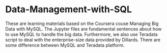 # Data-Management-with-SQL

These are learning materials based on the Coursera couse Managing Big Data with MySQL. The Jupyter files are fundamental sentences about how to use MySQL to handle the big data. Furthermore, we also use Teradata script to deal with the enterprise-size data provided by Dillards. There are some difference between MySQL and Teradata platform. 
